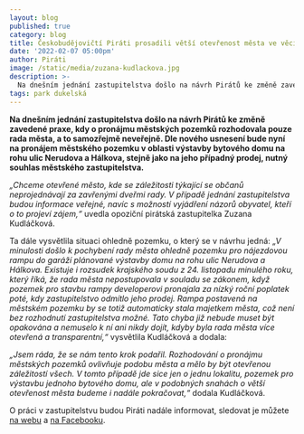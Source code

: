```yaml
---
layout: blog
published: true
category: blog
title: Českobudějovičtí Piráti prosadili větší otevřenost města ve věci výstavby bytového domu Nerudova/Hálkova
date: '2022-02-07 05:00pm'
author: Piráti
image: /static/media/zuzana-kudlackova.jpg
description: >-
  Na dnešním jednání zastupitelstva došlo na návrh Pirátů ke změně zavedené praxe, kdy o pronájmu městských pozemků rozhodovala pouze rada města, a to samozřejmě neveřejně. Dle nového usnesení bude nyní na pronájem městského pozemku v oblasti výstavby bytového domu na rohu ulic Nerudova a Hálkova, stejně jako na jeho případný prodej, nutný souhlas městského zastupitelstva.
tags: park dukelská
---
```

**Na dnešním jednání zastupitelstva došlo na návrh Pirátů ke změně zavedené praxe, kdy o pronájmu městských pozemků rozhodovala pouze rada města, a to samozřejmě neveřejně. Dle nového usnesení bude nyní na pronájem městského pozemku v oblasti výstavby bytového domu na rohu ulic Nerudova a Hálkova, stejně jako na jeho případný prodej, nutný souhlas městského zastupitelstva.**

*„Chceme otevřené město, kde se záležitosti týkající se občanů neprojednávají za zavřenými dveřmi rady. V případě jednání zastupitelstva budou informace veřejné, navíc s možností vyjádření názorů obyvatel, kteří o to projeví zájem,“* uvedla opoziční pirátská zastupitelka Zuzana Kudláčková.

Ta dále vysvětlila situaci ohledně pozemku, o který se v návrhu jedná: *„V minulosti došlo k pochybení rady města ohledně pozemku pro nájezdovou rampu do garáží plánované výstavby domu na rohu ulic Nerudova a Hálkova. Existuje i rozsudek krajského soudu z 24. listopadu minulého roku, který říká, že rada města nepostupovala v souladu se zákonem, když pozemek pro stavbu rampy developerovi pronajala za nízký roční poplatek poté, kdy zastupitelstvo odmítlo jeho prodej. Rampa postavená na městském pozemku by se totiž automaticky stala majetkem města, což není bez rozhodnutí zastupitelstva možné. Tato chyba již nebude muset být opakována a nemuselo k ní ani nikdy dojít, kdyby byla rada města více otevřená a transparentní,“* vysvětlila Kudláčková a dodala: 

*„Jsem ráda, že se nám tento krok podařil. Rozhodování o pronájmu městských pozemků ovlivňuje podobu města a mělo by být otevřenou záležitostí všech. V tomto případě jde sice jen o jednu lokalitu, pozemek pro výstavbu jednoho bytového domu, ale v podobných snahách o větší otevřenost města budeme i nadále pokračovat,“* dodala Kudláčková.

O práci v zastupitelstvu budou Piráti nadále informovat, sledovat je můžete [na webu](https://cb.pirati.cz/) a [na Facebooku](https://www.facebook.com/PiratiCB).

